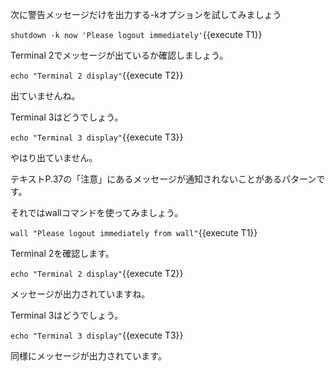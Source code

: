 次に警告メッセージだけを出力する-kオプションを試してみましょう

`shutdown -k now 'Please logout immediately'`{{execute T1}}

Terminal 2でメッセージが出ているか確認しましょう。

`echo "Terminal 2 display"`{{execute T2}}

出ていませんね。

Terminal 3はどうでしょう。

`echo "Terminal 3 display"`{{execute T3}}

やはり出ていません。

テキストP.37の「注意」にあるメッセージが通知されないことがあるパターンです。

それではwallコマンドを使ってみましょう。

`wall "Please logout immediately from wall"`{{execute T1}}

Terminal 2を確認します。

`echo "Terminal 2 display"`{{execute T2}}

メッセージが出力されていますね。

Terminal 3はどうでしょう。

`echo "Terminal 3 display"`{{execute T3}}

同様にメッセージが出力されています。

